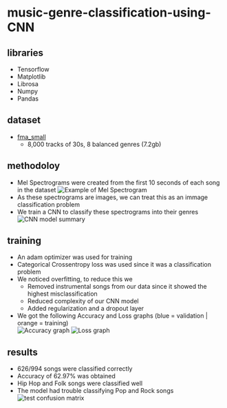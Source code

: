 # music-genre-classification-using-CNN

## libraries
* Tensorflow
* Matplotlib
* Librosa
* Numpy
* Pandas

## dataset
* [fma_small](https://os.unil.cloud.switch.ch/fma/fma_small.zip "fma_small download link")
  * 8,000 tracks of 30s, 8 balanced genres (7.2gb)

## methodoloy
* Mel Spectrograms were created from the first 10 seconds of each song in the dataset
![Example of Mel Spectrogram](https://user-images.githubusercontent.com/43804297/114368356-fbff1800-9b9a-11eb-9962-8b429d16c291.png)
* As these spectrograms are images, we can treat this as an immage classification problem
* We train a CNN to classify these spectrograms into their genres                            
![CNN model summary](https://user-images.githubusercontent.com/43804297/114367304-f0f7b800-9b99-11eb-8f6f-6fd8d5b72305.png)

## training
* An adam optimizer was used for training
* Categorical Crossentropy loss was used since it was a classification problem
* We noticed overfitting, to reduce this we
  * Removed instrumental songs from our data since it showed the highest misclassification
  * Reduced complexity of our CNN model
  * Added regularization and a dropout layer
* We got the following Accuracy and Loss graphs (blue = validation | orange = training)                     
![Accuracy graph](https://user-images.githubusercontent.com/43804297/114369085-a8d99500-9b9b-11eb-9a63-3a911844dc6e.png)
![Loss graph](https://user-images.githubusercontent.com/43804297/114369101-ac6d1c00-9b9b-11eb-8e6f-9e11a0196d69.png)

## results
* 626/994 songs were classified correctly 
* Accuracy of 62.97% was obtained
* Hip Hop and Folk songs were classified well
* The model had trouble classifying Pop and Rock songs                                                 
![test confusion matrix](https://user-images.githubusercontent.com/43804297/114369616-31583580-9b9c-11eb-9073-156fff3298ab.png)

